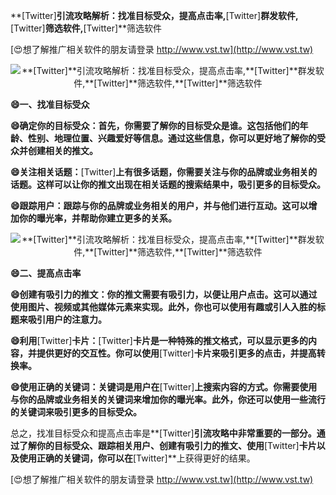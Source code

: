 **[Twitter]**引流攻略解析：找准目标受众，提高点击率,**[Twitter]**群发软件,**[Twitter]**筛选软件,**[Twitter]**筛选软件

[😍想了解推广相关软件的朋友请登录 http://www.vst.tw](http://www.vst.tw)

 <center><img src="https://vst.tw/MP4/tuiguang/png/7.png" alt="**[Twitter]**引流攻略解析：找准目标受众，提高点击率,**[Twitter]**群发软件,**[Twitter]**筛选软件,**[Twitter]**筛选软件"></center>

**😄一、找准目标受众**

**😄确定你的目标受众：首先，你需要了解你的目标受众是谁。这包括他们的年龄、性别、地理位置、兴趣爱好等信息。通过这些信息，你可以更好地了解你的受众并创建相关的推文。**

**😄关注相关话题：**[Twitter]**上有很多话题，你需要关注与你的品牌或业务相关的话题。这样可以让你的推文出现在相关话题的搜索结果中，吸引更多的目标受众。**

**😄跟踪用户：跟踪与你的品牌或业务相关的用户，并与他们进行互动。这可以增加你的曝光率，并帮助你建立更多的关系。**

 <center><img src="https://vst.tw/MP4/tuiguang/png/0.png" alt="**[Twitter]**引流攻略解析：找准目标受众，提高点击率,**[Twitter]**群发软件,**[Twitter]**筛选软件,**[Twitter]**筛选软件"></center>

**😄二、提高点击率**

**😄创建有吸引力的推文：你的推文需要有吸引力，以便让用户点击。这可以通过使用图片、视频或其他媒体元素来实现。此外，你也可以使用有趣或引人入胜的标题来吸引用户的注意力。**

**😄利用**[Twitter]**卡片：**[Twitter]**卡片是一种特殊的推文格式，可以显示更多的内容，并提供更好的交互性。你可以使用**[Twitter]**卡片来吸引更多的点击，并提高转换率。**

**😄使用正确的关键词：关键词是用户在**[Twitter]**上搜索内容的方式。你需要使用与你的品牌或业务相关的关键词来增加你的曝光率。此外，你还可以使用一些流行的关键词来吸引更多的目标受众。**

总之，找准目标受众和提高点击率是**[Twitter]**引流攻略中非常重要的一部分。通过了解你的目标受众、跟踪相关用户、创建有吸引力的推文、使用**[Twitter]**卡片以及使用正确的关键词，你可以在**[Twitter]**上获得更好的结果。

[😍想了解推广相关软件的朋友请登录 http://www.vst.tw](http://www.vst.tw)



